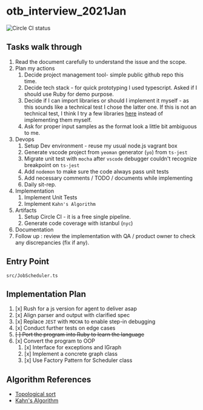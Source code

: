 # otb_interview_2021Jan

![Circle CI status](https://circleci.com/gh/christszchingwong/otb_interview_2021Jan.svg?style=shield)

## Tasks walk through

1. Read the document carefully to understand the issue and the scope.
1. Plan my actions
   1. Decide project management tool- simple public github repo this time.
   1. Decide tech stack - for quick prototyping I used typescript. Asked if I should use Ruby for demo purpose.
   1. Decide if I can import libraries or should I implement it myself - as this sounds like a technical test I chose the latter one. If this is not an technical test, I think I try a few libraries [here](https://www.npmjs.com/search?q=topological%20sort) instead of implementing them myself.
   1. Ask for proper input samples as the format look a little bit ambiguous to me.
1. Devops
   1. Setup Dev environment - reuse my usual node.js vagrant box
   2. Generate vscode project from `yeoman` generator (`yo`) from `ts-jest`
   3. Migrate unit test with `mocha` after `vscode` debugger couldn't recognize breakpoint on `ts-jest`
   4. Add `nodemon` to make sure the code always pass unit tests
   5. Add necessary comments / TODO / documents while implementing
   6. Daily sit-rep.
2. Implementation
   1. Implement Unit Tests
   2. Implement `Kahn's Algorithm`
3. Artifacts
   1. Setup Circle CI - it is a free single pipeline.
   2. Generate code coverage with istanbul (`nyc`)
4. Documentation
5. Follow up : review the implementation with QA / product owner to check any discrepancies (fix if any).


## Entry Point
`src/JobScheduler.ts`

## Implementation Plan

1. [x] Rush for a js version for agent to deliver asap
1. [x] Align parser and output with clarified spec
1. [x] Replace `JEST` with `MOCHA` to enable step-in debugging
1. [x] Conduct further tests on edge cases
1. ~~[ ] Port the program into Ruby to learn the language~~
1. [x] Convert the program to OOP
   1. [x] Interface for exceptions and IGraph
   2. [x] Implement a concrete graph class
   3. [x] Use Factory Pattern for Scheduler class

## Algorithm References

- [Topological sort](https://en.wikipedia.org/wiki/Topological_sorting)
- [Kahn's Algorithm](https://www.educative.io/edpresso/what-is-topological-sort)